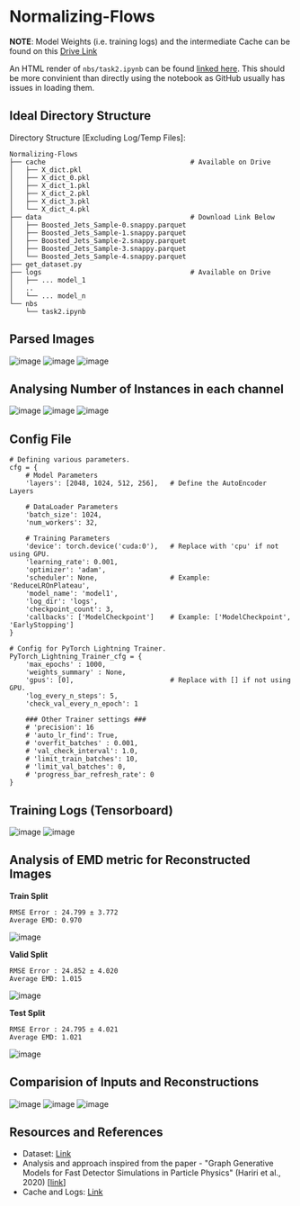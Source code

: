 # Normalizing-Flows

**NOTE**: Model Weights (i.e. training logs) and the intermediate Cache can be found on this [Drive Link](https://drive.google.com/drive/folders/1kS9AJS2txirpITDypZBX2VP2xxd1cE0O?usp=sharing)

An HTML render of `nbs/task2.ipynb` can be found [linked here](https://adiah80.github.io/tasks/html/Normalizing_Flows.html). This should be more convinient than directly using the notebook as GitHub usually has issues in loading them. 

## Ideal Directory Structure

Directory Structure [Excluding Log/Temp Files]:
```
Normalizing-Flows
├── cache                                    # Available on Drive
│   ├── X_dict.pkl
│   ├── X_dict_0.pkl
│   ├── X_dict_1.pkl
│   ├── X_dict_2.pkl
│   ├── X_dict_3.pkl
│   └── X_dict_4.pkl
├── data                                     # Download Link Below
│   ├── Boosted_Jets_Sample-0.snappy.parquet
│   ├── Boosted_Jets_Sample-1.snappy.parquet
│   ├── Boosted_Jets_Sample-2.snappy.parquet
│   ├── Boosted_Jets_Sample-3.snappy.parquet
│   └── Boosted_Jets_Sample-4.snappy.parquet
├── get_dataset.py
├── logs                                     # Available on Drive
│   ├── ... model_1
│   ..
│   └── ... model_n
└── nbs
    └── task2.ipynb
```

## Parsed Images

![image](https://user-images.githubusercontent.com/34454784/114454383-30ed8800-9bf8-11eb-87f8-b4c2bbe651f3.png)
![image](https://user-images.githubusercontent.com/34454784/114454405-34810f00-9bf8-11eb-9353-ef0c8bb13221.png)
![image](https://user-images.githubusercontent.com/34454784/114454416-377bff80-9bf8-11eb-8ee1-db23c4115a75.png)

## Analysing Number of Instances in each channel
![image](https://user-images.githubusercontent.com/34454784/114454516-524e7400-9bf8-11eb-99b1-a73e972be78a.png)
![image](https://user-images.githubusercontent.com/34454784/114454458-4662b200-9bf8-11eb-8a34-2fd4191aae4d.png)
![image](https://user-images.githubusercontent.com/34454784/114454534-55e1fb00-9bf8-11eb-80cf-6a8dd6f3f439.png)


## Config File
```
# Defining various parameters.
cfg = {
    # Model Parameters
    'layers': [2048, 1024, 512, 256],   # Define the AutoEncoder Layers
    
    # DataLoader Parameters
    'batch_size': 1024,
    'num_workers': 32,

    # Training Parameters
    'device': torch.device('cuda:0'),   # Replace with 'cpu' if not using GPU.
    'learning_rate': 0.001,
    'optimizer': 'adam',
    'scheduler': None,                  # Example: 'ReduceLROnPlateau',
    'model_name': 'model1',
    'log_dir': 'logs',
    'checkpoint_count': 3,
    'callbacks': ['ModelCheckpoint']    # Example: ['ModelCheckpoint', 'EarlyStopping']   
}

# Config for PyTorch Lightning Trainer.
PyTorch_Lightning_Trainer_cfg = {
    'max_epochs' : 1000,
    'weights_summary' : None,
    'gpus': [0],                        # Replace with [] if not using GPU.
    'log_every_n_steps': 5,
    'check_val_every_n_epoch': 1
    
    ### Other Trainer settings ###
    # 'precision': 16
    # 'auto_lr_find': True,
    # 'overfit_batches' : 0.001, 
    # 'val_check_interval': 1.0,
    # 'limit_train_batches': 10,
    # 'limit_val_batches': 0,
    # 'progress_bar_refresh_rate': 0
}
```

## Training Logs (Tensorboard)

![image](https://user-images.githubusercontent.com/34454784/114454703-85910300-9bf8-11eb-921e-93133baaa744.png)
![image](https://user-images.githubusercontent.com/34454784/114454717-89248a00-9bf8-11eb-977e-1ab3e64e16b6.png)


## Analysis of EMD metric for Reconstructed Images

**Train Split**
```
RMSE Error : 24.799 ± 3.772
Average EMD: 0.970
```
![image](https://user-images.githubusercontent.com/34454784/114454804-9fcae100-9bf8-11eb-85a2-6a285fa5848a.png)

**Valid Split**
```
RMSE Error : 24.852 ± 4.020
Average EMD: 1.015
```
![image](https://user-images.githubusercontent.com/34454784/114454815-a2c5d180-9bf8-11eb-812c-a477480f1522.png)

**Test Split**
```
RMSE Error : 24.795 ± 4.021
Average EMD: 1.021
```
![image](https://user-images.githubusercontent.com/34454784/114454830-a6f1ef00-9bf8-11eb-9365-806fea7162e2.png)

## Comparision of Inputs and Reconstructions
![image](https://user-images.githubusercontent.com/34454784/114455013-e0c2f580-9bf8-11eb-89a0-135d2b4b035f.png)
![image](https://user-images.githubusercontent.com/34454784/114455020-e3254f80-9bf8-11eb-9923-8c72bd9cadff.png)
![image](https://user-images.githubusercontent.com/34454784/114455034-e7516d00-9bf8-11eb-89dc-029659e880ef.png)


## Resources and References
- Dataset: [Link](https://cernbox.cern.ch/index.php/s/xcBgv3Vw3rmHu9u)
- Analysis and approach inspired from the paper - "Graph Generative Models for Fast Detector
Simulations in Particle Physics" (Hariri et al., 2020) [[link](https://ml4physicalsciences.github.io/2020/files/NeurIPS_ML4PS_2020_138.pdf)]
- Cache and Logs: [Link](https://drive.google.com/drive/folders/1kS9AJS2txirpITDypZBX2VP2xxd1cE0O?usp=sharing)
